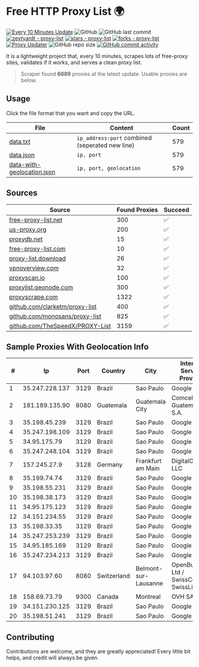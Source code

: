 
# Free HTTP Proxy List 🌍

[![Every 10 Minutes Update](https://github.com/mertguvencli/http-proxy-list/actions/workflows/main.yml/badge.svg?branch=main)](https://github.com/mertguvencli/http-proxy-list/actions/workflows/main.yml)
![GitHub](https://img.shields.io/github/license/mertguvencli/http-proxy-list)
![GitHub last commit](https://img.shields.io/github/last-commit/mertguvencli/http-proxy-list)
[![zevtyardt - proxy-list](https://img.shields.io/static/v1?label=zevtyardt&message=proxy-list&color=blue&logo=github)](https://github.com/zevtyardt/proxy-list "Go to GitHub repo")
[![stars - proxy-list](https://img.shields.io/github/stars/zevtyardt/proxy-list?style=social)](https://github.com/zevtyardt/proxy-list)
[![forks - proxy-list](https://img.shields.io/github/forks/zevtyardt/proxy-list?style=social)](https://github.com/zevtyardt/proxy-list)
[![Proxy Updater](https://github.com/zevtyardt/proxy-list/workflows/Proxy%20Updater/badge.svg)](https://github.com/zevtyardt/proxy-list/actions?query=workflow:"Proxy+Updater")
![GitHub repo size](https://img.shields.io/github/repo-size/zevtyardt/proxy-list)
[![GitHub commit activity](https://img.shields.io/github/commit-activity/m/zevtyardt/proxy-list?logo=commits)](https://github.com/zevtyardt/proxy-list/commits/main)

It is a lightweight project that, every 10 minutes, scrapes lots of free-proxy sites, validates if it works, and serves a clean proxy list.

> Scraper found **6689** proxies at the latest update. Usable proxies are below.

## Usage

Click the file format that you want and copy the URL.

|File|Content|Count|
|----|-------|-----|
|[data.txt](https://raw.githubusercontent.com/mertguvencli/http-proxy-list/main/proxy-list/data.txt)|`ip_address:port` combined (seperated new line)|579|
|[data.json](https://raw.githubusercontent.com/mertguvencli/http-proxy-list/main/proxy-list/data.json)|`ip, port`|579|
|[data-with-geolocation.json](https://raw.githubusercontent.com/mertguvencli/http-proxy-list/main/proxy-list/data-with-geolocation.json)|`ip, port, geolocation`|579|

## Sources

|Source|Found Proxies|Succeed|
|------|-------------|-------|
|[free-proxy-list.net](https://free-proxy-list.net)|300|✅|
|[us-proxy.org](https://www.us-proxy.org)|200|✅|
|[proxydb.net](http://proxydb.net)|15|✅|
|[free-proxy-list.com](https://free-proxy-list.com/?page=&port=&type%5B%5D=http&type%5B%5D=https&up_time=0&search=Search)|10|✅|
|[proxy-list.download](https://www.proxy-list.download/HTTP)|26|✅|
|[vpnoverview.com](https://vpnoverview.com/privacy/anonymous-browsing/free-proxy-servers)|32|✅|
|[proxyscan.io](https://www.proxyscan.io)|100|✅|
|[proxylist.geonode.com](https://proxylist.geonode.com/api/proxy-list?limit=300&page=1&sort_by=lastChecked&sort_type=desc&protocols=http,https)|300|✅|
|[proxyscrape.com](https://api.proxyscrape.com/v2/?request=displayproxies&protocol=http&timeout=10000&country=all&ssl=all&anonymity=all)|1322|✅|
|[github.com/clarketm/proxy-list](https://raw.githubusercontent.com/clarketm/proxy-list/master/proxy-list-raw.txt)|400|✅|
|[github.com/monosans/proxy-list](https://raw.githubusercontent.com/monosans/proxy-list/main/proxies/http.txt)|825|✅|
|[github.com/TheSpeedX/PROXY-List](https://raw.githubusercontent.com/TheSpeedX/PROXY-List/master/http.txt)|3159|✅|


## Sample Proxies With Geolocation Info

|#|Ip|Port|Country|City|Internet Service Provider|
|-|--|----|-------|----|-------------------------|
|1|35.247.228.137|3129|Brazil|Sao Paulo|Google LLC|
|2|181.189.135.90|8080|Guatemala|Guatemala City|Comcel Guatemala S.A.|
|3|35.198.45.239|3129|Brazil|Sao Paulo|Google LLC|
|4|35.247.198.109|3129|Brazil|Sao Paulo|Google LLC|
|5|34.95.175.79|3129|Brazil|Sao Paulo|Google LLC|
|6|35.247.248.104|3129|Brazil|Sao Paulo|Google LLC|
|7|157.245.27.9|3128|Germany|Frankfurt am Main|DigitalOcean, LLC|
|8|35.199.74.74|3129|Brazil|Sao Paulo|Google LLC|
|9|35.198.55.231|3129|Brazil|Sao Paulo|Google LLC|
|10|35.198.38.173|3129|Brazil|Sao Paulo|Google LLC|
|11|34.95.175.123|3129|Brazil|Sao Paulo|Google LLC|
|12|34.151.234.55|3129|Brazil|Sao Paulo|Google LLC|
|13|35.198.33.35|3129|Brazil|Sao Paulo|Google LLC|
|14|35.247.253.239|3129|Brazil|Sao Paulo|Google LLC|
|15|34.95.185.169|3129|Brazil|Sao Paulo|Google LLC|
|16|35.247.234.213|3129|Brazil|Sao Paulo|Google LLC|
|17|94.103.97.60|8080|Switzerland|Belmont-sur-Lausanne|OpenBusiness Ltd / SwissCenter / SwissLink|
|18|158.69.73.79|9300|Canada|Montreal|OVH SAS|
|19|34.151.230.125|3129|Brazil|Sao Paulo|Google LLC|
|20|35.198.51.241|3129|Brazil|Sao Paulo|Google LLC|



## Contributing

Contributions are welcome, and they are greatly appreciated! Every
little bit helps, and credit will always be given.

